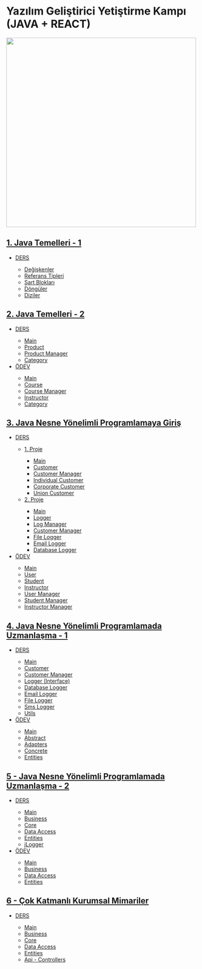 <h1> Yazılım Geliştirici Yetiştirme Kampı (JAVA + REACT) </h1>

<img src="https://process.fs.teachablecdn.com/ADNupMnWyR7kCWRvm76Laz/resize=width:705/https://www.filepicker.io/api/file/qi4s19xSKCmtaaRUqUFI" width="500px"></img>

<!-- JAVA TEMELLERİ - 1-->
<h2><a href="https://github.com/icanerdogan/JavaReactKamp/tree/master/1%20-%20Java%20Temelleri%201">1. Java Temelleri - 1 </a></h2>
    <ul>
        <li><a href="https://github.com/icanerdogan/JavaReactKamp/tree/master/1%20-%20Java%20Temelleri%201/DERS/Intro/src">DERS</a></li>
            <ul>
                <li><a href="https://github.com/icanerdogan/JavaReactKamp/blob/master/1%20-%20Java%20Temelleri%201/DERS/Intro/src/Main.java">Değişkenler</a> </li>
                <li><a href="https://github.com/icanerdogan/JavaReactKamp/blob/master/1%20-%20Java%20Temelleri%201/DERS/Intro/src/Type.java">Referans Tipleri</a> </li>
                <li><a href="https://github.com/icanerdogan/JavaReactKamp/blob/master/1%20-%20Java%20Temelleri%201/DERS/Intro/src/Conditions.java">Şart Blokları</a> </li>
                <li><a href="https://github.com/icanerdogan/JavaReactKamp/blob/master/1%20-%20Java%20Temelleri%201/DERS/Intro/src/Lists.java">Döngüler</a></li>
                <li><a href="https://github.com/icanerdogan/JavaReactKamp/blob/master/1%20-%20Java%20Temelleri%201/DERS/Intro/src/Lists.java">Diziler</a></li>
            </ul> 
    </ul>
<!-- JAVA TEMELLERİ - 2-->
<h2><a href="https://github.com/icanerdogan/JavaReactKamp/tree/master/2%20-%20Java%20Temelleri%202">2. Java Temelleri - 2 </a></h2>
    <ul>
        <li><a href="https://github.com/icanerdogan/JavaReactKamp/tree/master/2%20-%20Java%20Temelleri%202/DERS">DERS</a></li>
            <ul>
                <li><a href="https://github.com/icanerdogan/JavaReactKamp/blob/master/2%20-%20Java%20Temelleri%202/DERS/oopIntro/src/oopIntro/Main.java">Main</a> </li>
                <li><a href="https://github.com/icanerdogan/JavaReactKamp/blob/master/2%20-%20Java%20Temelleri%202/DERS/oopIntro/src/oopIntro/Product.java">Product</a> </li>
                <li><a href="https://github.com/icanerdogan/JavaReactKamp/blob/master/2%20-%20Java%20Temelleri%202/DERS/oopIntro/src/oopIntro/ProductManager.java">Product Manager</a> </li>
                <li><a href="https://github.com/icanerdogan/JavaReactKamp/blob/master/2%20-%20Java%20Temelleri%202/DERS/oopIntro/src/oopIntro/Category.java">Category</a></li>
            </ul>
        <li><a href = "https://github.com/icanerdogan/JavaReactKamp/tree/master/2%20-%20Java%20Temelleri%202/ODEV"> ÖDEV </a></li>
            <ul>
                <li><a href="https://github.com/icanerdogan/JavaReactKamp/blob/master/2%20-%20Java%20Temelleri%202/ODEV/oopIntroTask/src/oopIntroTask/Main.java">Main</a> </li>
                <li><a href="https://github.com/icanerdogan/JavaReactKamp/blob/master/2%20-%20Java%20Temelleri%202/ODEV/oopIntroTask/src/oopIntroTask/Course.java">Course</a> </li>
                <li><a href="https://github.com/icanerdogan/JavaReactKamp/blob/master/2%20-%20Java%20Temelleri%202/ODEV/oopIntroTask/src/oopIntroTask/CourseManager.java">Course Manager</a></li>
                <li><a href="https://github.com/icanerdogan/JavaReactKamp/blob/master/2%20-%20Java%20Temelleri%202/ODEV/oopIntroTask/src/oopIntroTask/Instructor.java">Instructor</a> </li>
                <li><a href="https://github.com/icanerdogan/JavaReactKamp/blob/master/2%20-%20Java%20Temelleri%202/ODEV/oopIntroTask/src/oopIntroTask/Category.java">Category</a></li>
            </ul>   
    </ul>
<!-- JAVA NESNE YÖNELİMLİ PROGRAMLAMA - 3 -->
    <h2><a href="https://github.com/icanerdogan/JavaReactKamp/tree/master/3%20-%20Java%20Nesne%20Yönelimli%20Programlamaya%20Giriş">3. Java Nesne Yönelimli Programlamaya Giriş </a></h2>
    <ul>
        <li><a href="https://github.com/icanerdogan/JavaReactKamp/tree/master/3%20-%20Java%20Nesne%20Yönelimli%20Programlamaya%20Giriş/DERS">DERS</a></li>
    <ul>
        <li><a href="https://github.com/icanerdogan/JavaReactKamp/tree/master/3%20-%20Java%20Nesne%20Yönelimli%20Programlamaya%20Giriş/DERS/inheritance/src/inheritance">1. Proje</a></li>
            <ul>
                <li><a href="https://github.com/icanerdogan/JavaReactKamp/blob/master/3%20-%20Java%20Nesne%20Yönelimli%20Programlamaya%20Giriş/DERS/inheritance/src/inheritance/Main.java">Main</a> </li>
                <li><a href="https://github.com/icanerdogan/JavaReactKamp/blob/master/3%20-%20Java%20Nesne%20Yönelimli%20Programlamaya%20Giriş/DERS/inheritance/src/inheritance/Customer.java">Customer</a> </li>
                <li><a href="https://github.com/icanerdogan/JavaReactKamp/blob/master/3%20-%20Java%20Nesne%20Yönelimli%20Programlamaya%20Giriş/DERS/inheritance/src/inheritance/CustomerManager.java">Customer Manager</a> </li>
                <li><a href="https://github.com/icanerdogan/JavaReactKamp/blob/master/3%20-%20Java%20Nesne%20Yönelimli%20Programlamaya%20Giriş/DERS/inheritance/src/inheritance/IndividualCustomer.java">Individual Customer</a></li>
                <li><a href="https://github.com/icanerdogan/JavaReactKamp/blob/master/3%20-%20Java%20Nesne%20Yönelimli%20Programlamaya%20Giriş/DERS/inheritance/src/inheritance/CorporateCustomer.java">Corporate Customer</a> </li>
                <li><a href="https://github.com/icanerdogan/JavaReactKamp/blob/master/3%20-%20Java%20Nesne%20Yönelimli%20Programlamaya%20Giriş/DERS/inheritance/src/inheritance/UnionCustomer.java">Union Customer</a></li>
            </ul>
        <li><a href="https://github.com/icanerdogan/JavaReactKamp/tree/master/3%20-%20Java%20Nesne%20Yönelimli%20Programlamaya%20Giriş/DERS/inheritance2/src/inheritance2"> 2. Proje </a></li>
            <ul>
                <li><a href="https://github.com/icanerdogan/JavaReactKamp/blob/master/3%20-%20Java%20Nesne%20Yönelimli%20Programlamaya%20Giriş/DERS/inheritance2/src/inheritance2/Main.java">Main</a> </li>
                <li><a href="https://github.com/icanerdogan/JavaReactKamp/blob/master/3%20-%20Java%20Nesne%20Yönelimli%20Programlamaya%20Giriş/DERS/inheritance2/src/inheritance2/Logger.java">Logger</a> </li>
                <li><a href="https://github.com/icanerdogan/JavaReactKamp/blob/master/3%20-%20Java%20Nesne%20Yönelimli%20Programlamaya%20Giriş/DERS/inheritance2/src/inheritance2/LogManager.java">Log Manager</a> </li>
                <li><a href="https://github.com/icanerdogan/JavaReactKamp/blob/master/3%20-%20Java%20Nesne%20Yönelimli%20Programlamaya%20Giriş/DERS/inheritance2/src/inheritance2/CustomerManager.java">Customer Manager</a> </li>
                <li><a href="https://github.com/icanerdogan/JavaReactKamp/blob/master/3%20-%20Java%20Nesne%20Yönelimli%20Programlamaya%20Giriş/DERS/inheritance2/src/inheritance2/FileLogger.java">File Logger</a></li>
                <li><a href="https://github.com/icanerdogan/JavaReactKamp/blob/master/3%20-%20Java%20Nesne%20Yönelimli%20Programlamaya%20Giriş/DERS/inheritance2/src/inheritance2/EmailLogger.java">Email Logger</a> </li>
                <li><a href="https://github.com/icanerdogan/JavaReactKamp/blob/master/3%20-%20Java%20Nesne%20Yönelimli%20Programlamaya%20Giriş/DERS/inheritance2/src/inheritance2/DatabaseLogger.java">Database Logger</a></li>
            </ul>
    </ul>      
        <li><a href = "https://github.com/icanerdogan/JavaReactKamp/tree/master/3%20-%20Java%20Nesne%20Yönelimli%20Programlamaya%20Giriş/ODEV"> ÖDEV </a></li>
            <ul>
                <li><a href="https://github.com/icanerdogan/JavaReactKamp/blob/master/3%20-%20Java%20Nesne%20Yönelimli%20Programlamaya%20Giriş/ODEV/day3Task/src/day3Task/Main.java">Main</a> </li>
                <li><a href="https://github.com/icanerdogan/JavaReactKamp/blob/master/3%20-%20Java%20Nesne%20Yönelimli%20Programlamaya%20Giriş/ODEV/day3Task/src/day3Task/User.java">User</a> </li>
                <li><a href="https://github.com/icanerdogan/JavaReactKamp/blob/master/3%20-%20Java%20Nesne%20Yönelimli%20Programlamaya%20Giriş/ODEV/day3Task/src/day3Task/Student.java">Student</a></li>
                <li><a href="https://github.com/icanerdogan/JavaReactKamp/blob/master/3%20-%20Java%20Nesne%20Yönelimli%20Programlamaya%20Giriş/ODEV/day3Task/src/day3Task/Instructor.java">Instructor</a> </li>
                <li><a href="https://github.com/icanerdogan/JavaReactKamp/blob/master/3%20-%20Java%20Nesne%20Yönelimli%20Programlamaya%20Giriş/ODEV/day3Task/src/day3Task/UserManager.java">User Manager</a></li>
                <li><a href="https://github.com/icanerdogan/JavaReactKamp/blob/master/3%20-%20Java%20Nesne%20Yönelimli%20Programlamaya%20Giriş/ODEV/day3Task/src/day3Task/StudentManager.java">Student Manager</a></li>
                <li><a href="https://github.com/icanerdogan/JavaReactKamp/blob/master/3%20-%20Java%20Nesne%20Yönelimli%20Programlamaya%20Giriş/ODEV/day3Task/src/day3Task/InstructorManager.java">Instructor Manager</a></li>
            </ul>   
    </ul>
<!-- JAVA NESNE PROGRAMLAMA UZMANLAŞMA - 4-->  
<h2><a href="https://github.com/icanerdogan/JavaReactKamp/tree/master/2%20-%20Java%20Temelleri%202">4. Java Nesne Yönelimli Programlamada Uzmanlaşma - 1</a></h2>
    <ul>
        <li><a href="https://github.com/icanerdogan/JavaReactKamp/tree/master/4%20-%20Java%20Nesne%20Yönelimli%20Programlamada%20Uzmanlaşma%201/DERS">DERS</a></li>
            <ul>
                <li><a href="https://github.com/icanerdogan/JavaReactKamp/blob/master/4%20-%20Java%20Nesne%20Yönelimli%20Programlamada%20Uzmanlaşma%201/DERS/interfaces/src/interfaces/Main.java">Main</a> </li>
                <li><a href="https://github.com/icanerdogan/JavaReactKamp/blob/master/4%20-%20Java%20Nesne%20Yönelimli%20Programlamada%20Uzmanlaşma%201/DERS/interfaces/src/interfaces/Customer.java">Customer</a> </li>
                <li><a href="https://github.com/icanerdogan/JavaReactKamp/blob/master/4%20-%20Java%20Nesne%20Yönelimli%20Programlamada%20Uzmanlaşma%201/DERS/interfaces/src/interfaces/CustomerManager.java">Customer Manager</a> </li>
                <li><a href="https://github.com/icanerdogan/JavaReactKamp/blob/master/4%20-%20Java%20Nesne%20Yönelimli%20Programlamada%20Uzmanlaşma%201/DERS/interfaces/src/interfaces/Logger.java">Logger (Interface)</a></li>
                <li><a href="https://github.com/icanerdogan/JavaReactKamp/blob/master/4%20-%20Java%20Nesne%20Yönelimli%20Programlamada%20Uzmanlaşma%201/DERS/interfaces/src/interfaces/DatabaseLogger.java">Database Logger</a> </li>
                <li><a href="https://github.com/icanerdogan/JavaReactKamp/blob/master/4%20-%20Java%20Nesne%20Yönelimli%20Programlamada%20Uzmanlaşma%201/DERS/interfaces/src/interfaces/EmailLogger.java">Email Logger</a> </li>
                <li><a href="https://github.com/icanerdogan/JavaReactKamp/blob/master/4%20-%20Java%20Nesne%20Yönelimli%20Programlamada%20Uzmanlaşma%201/DERS/interfaces/src/interfaces/FileLogger.java">File Logger</a> </li>
                <li><a href="https://github.com/icanerdogan/JavaReactKamp/blob/master/4%20-%20Java%20Nesne%20Yönelimli%20Programlamada%20Uzmanlaşma%201/DERS/interfaces/src/interfaces/SmsLogger.java">Sms Logger</a></li>
                <li><a href="https://github.com/icanerdogan/JavaReactKamp/blob/master/4%20-%20Java%20Nesne%20Yönelimli%20Programlamada%20Uzmanlaşma%201/DERS/interfaces/src/interfaces/Utils.java">Utils</a></li>
            </ul>
     <li><a href="https://github.com/icanerdogan/JavaReactKamp/tree/master/4%20-%20Java%20Nesne%20Yönelimli%20Programlamada%20Uzmanlaşma%201/ODEV">ÖDEV</a></li>
            <ul>
                <li><a href="https://github.com/icanerdogan/JavaReactKamp/blob/master/4%20-%20Java%20Nesne%20Yönelimli%20Programlamada%20Uzmanlaşma%201/ODEV/day4Task1/src/Main.java">Main</a> </li>
                <li><a href="https://github.com/icanerdogan/JavaReactKamp/tree/master/4%20-%20Java%20Nesne%20Yönelimli%20Programlamada%20Uzmanlaşma%201/ODEV/day4Task1/src/Abstract">Abstract</a> </li>
                <li><a href="https://github.com/icanerdogan/JavaReactKamp/tree/master/4%20-%20Java%20Nesne%20Yönelimli%20Programlamada%20Uzmanlaşma%201/ODEV/day4Task1/src/Adapters">Adapters</a> </li>
                <li><a href="https://github.com/icanerdogan/JavaReactKamp/tree/master/4%20-%20Java%20Nesne%20Yönelimli%20Programlamada%20Uzmanlaşma%201/ODEV/day4Task1/src/Concrete">Concrete</a> </li>
                <li><a href="https://github.com/icanerdogan/JavaReactKamp/tree/master/4%20-%20Java%20Nesne%20Yönelimli%20Programlamada%20Uzmanlaşma%201/ODEV/day4Task1/src/Entities">Entities</a></li>
            </ul>
</ul>

<h2><a href="https://github.com/icanerdogan/JavaReactKamp/tree/master/5%20-%20Java%20Nesne%20Yönelimli%20Programlamada%20Uzmanlaşma%202">5 - Java Nesne Yönelimli Programlamada Uzmanlaşma - 2 </a></h2>
    <ul>
        <li><a href="https://github.com/icanerdogan/JavaReactKamp/tree/master/5%20-%20Java%20Nesne%20Yönelimli%20Programlamada%20Uzmanlaşma%202/DERS">DERS</a></li>
            <ul>
                <li><a href="https://github.com/icanerdogan/JavaReactKamp/blob/master/5%20-%20Java%20Nesne%20Yönelimli%20Programlamada%20Uzmanlaşma%202/DERS/nLayeredDemo/src/Main.java">Main</a> </li>
                <li><a href="https://github.com/icanerdogan/JavaReactKamp/tree/master/5%20-%20Java%20Nesne%20Yönelimli%20Programlamada%20Uzmanlaşma%202/DERS/nLayeredDemo/src/business">Business</a> </li>
                <li><a href="https://github.com/icanerdogan/JavaReactKamp/tree/master/5%20-%20Java%20Nesne%20Yönelimli%20Programlamada%20Uzmanlaşma%202/DERS/nLayeredDemo/src/core">Core </a> </li>
                <li><a href="https://github.com/icanerdogan/JavaReactKamp/tree/master/5%20-%20Java%20Nesne%20Yönelimli%20Programlamada%20Uzmanlaşma%202/DERS/nLayeredDemo/src/dataAccess">Data Access</a></li>
                <li><a href="https://github.com/icanerdogan/JavaReactKamp/tree/master/5%20-%20Java%20Nesne%20Yönelimli%20Programlamada%20Uzmanlaşma%202/DERS/nLayeredDemo/src/entities">Entities</a></li>
                <li><a href="https://github.com/icanerdogan/JavaReactKamp/tree/master/5%20-%20Java%20Nesne%20Yönelimli%20Programlamada%20Uzmanlaşma%202/DERS/nLayeredDemo/src/jLogger">jLogger</a></li>
            </ul>
        <li><a href = "https://github.com/icanerdogan/JavaReactKamp/tree/master/5%20-%20Java%20Nesne%20Yönelimli%20Programlamada%20Uzmanlaşma%202/ODEV"> ÖDEV </a></li>
            <ul>
                <li><a href="https://github.com/icanerdogan/JavaReactKamp/blob/master/5%20-%20Java%20Nesne%20Yönelimli%20Programlamada%20Uzmanlaşma%202/ODEV/day5Task/src/Main.java">Main</a> </li>
                <li><a href="https://github.com/icanerdogan/JavaReactKamp/tree/master/5%20-%20Java%20Nesne%20Yönelimli%20Programlamada%20Uzmanlaşma%202/ODEV/day5Task/src/business">Business</a> </li>
                <li><a href="https://github.com/icanerdogan/JavaReactKamp/tree/master/5%20-%20Java%20Nesne%20Yönelimli%20Programlamada%20Uzmanlaşma%202/ODEV/day5Task/src/dataAccess">Data Access</a></li>
                <li><a href="https://github.com/icanerdogan/JavaReactKamp/tree/master/5%20-%20Java%20Nesne%20Yönelimli%20Programlamada%20Uzmanlaşma%202/ODEV/day5Task/src/entities">Entities</a> </li>
            </ul>   
    </ul>

    


<h2><a href="https://github.com/icanerdogan/JavaReactKamp/tree/master/6%20-%20Çok%20Katmanlı%20Kurumsal%20Mimariler/DERS/nortwind/src/main/java/kodllamaio/nortwind">6 - Çok Katmanlı Kurumsal Mimariler </a></h2>
    <ul>
        <li><a href="https://github.com/icanerdogan/JavaReactKamp/tree/master/6%20-%20Çok%20Katmanlı%20Kurumsal%20Mimariler/DERS">DERS</a></li>
            <ul>
                <li><a href="https://github.com/icanerdogan/JavaReactKamp/blob/master/6%20-%20Çok%20Katmanlı%20Kurumsal%20Mimariler/DERS/nortwind/src/main/java/kodllamaio/nortwind/NortwindApplication.java">Main</a> </li>
                <li><a href="https://github.com/icanerdogan/JavaReactKamp/tree/master/6%20-%20Çok%20Katmanlı%20Kurumsal%20Mimariler/DERS/nortwind/src/main/java/kodllamaio/nortwind/business">Business</a> </li>
                <li><a href="https://github.com/icanerdogan/JavaReactKamp/tree/master/5%20-%20Java%20Nesne%20Yönelimli%20Programlamada%20Uzmanlaşma%202/DERS/nLayeredDemo/src/core">Core </a> </li>
                <li><a href="https://github.com/icanerdogan/JavaReactKamp/tree/master/6%20-%20Çok%20Katmanlı%20Kurumsal%20Mimariler/DERS/nortwind/src/main/java/kodllamaio/nortwind/dataAccess">Data Access</a></li>
                <li><a href="https://github.com/icanerdogan/JavaReactKamp/tree/master/6%20-%20Çok%20Katmanlı%20Kurumsal%20Mimariler/DERS/nortwind/src/main/java/kodllamaio/nortwind/entities">Entities</a></li>
                <li><a href="https://github.com/icanerdogan/JavaReactKamp/tree/master/6%20-%20Çok%20Katmanlı%20Kurumsal%20Mimariler/DERS/nortwind/src/main/java/kodllamaio/nortwind/api/controllers">Api - Controllers</a></li>
            </ul> 
    </ul>
